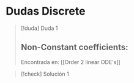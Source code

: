# Dudas Discrete

> [!duda] Duda 1
> ## Non-Constant coefficients:
> Encontrada en: [[Order 2 linear ODE's]]

> [!check] Solución 1
> 

